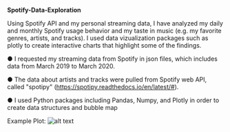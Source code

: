 **Spotify-Data-Exploration**

Using Spotify API and my personal streaming data, I have analyzed my daily and monthly Spotify usage behavior and my taste in music (e.g. my favorite genres, artists, and tracks). I used data vizualization packages such as plotly to create interactive charts that highlight some of the findings. 


●	I requested my streaming data from Spotify in json files, which includes data from March 2019 to March 2020. 

●	The data about artists and tracks were pulled from Spotify web API, called "spotipy" (<https://spotipy.readthedocs.io/en/latest/#>).

●	I used Python packages including Pandas, Numpy, and Plotly in order to create data structures and bubble map


Example Plot: 
![alt text](https://github.com/magiclite/Spotify-Data-Exploration/blob/master/images/my_favorite_genre.png)
